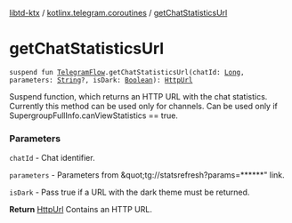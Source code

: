 [libtd-ktx](../index.md) / [kotlinx.telegram.coroutines](index.md) / [getChatStatisticsUrl](./get-chat-statistics-url.md)

# getChatStatisticsUrl

`suspend fun `[`TelegramFlow`](../kotlinx.telegram.core/-telegram-flow/index.md)`.getChatStatisticsUrl(chatId: `[`Long`](https://kotlinlang.org/api/latest/jvm/stdlib/kotlin/-long/index.html)`, parameters: `[`String`](https://kotlinlang.org/api/latest/jvm/stdlib/kotlin/-string/index.html)`?, isDark: `[`Boolean`](https://kotlinlang.org/api/latest/jvm/stdlib/kotlin/-boolean/index.html)`): `[`HttpUrl`](https://tdlibx.github.io/td/docs/org/drinkless/td/libcore/telegram/TdApi.HttpUrl.html)

Suspend function, which returns an HTTP URL with the chat statistics. Currently this method can
be used only for channels. Can be used only if SupergroupFullInfo.canViewStatistics == true.

### Parameters

`chatId` - Chat identifier.

`parameters` - Parameters from &amp;quot;tg://statsrefresh?params=******&quot; link.

`isDark` - Pass true if a URL with the dark theme must be returned.

**Return**
[HttpUrl](https://tdlibx.github.io/td/docs/org/drinkless/td/libcore/telegram/TdApi.HttpUrl.html) Contains an HTTP URL.


